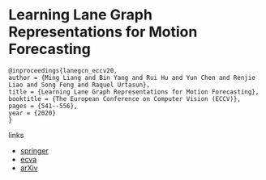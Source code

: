 # Learning Lane Graph Representations for Motion Forecasting

```
@inproceedings{lanegcn_eccv20,
author = {Ming Liang and Bin Yang and Rui Hu and Yun Chen and Renjie Liao and Song Feng and Raquel Urtasun},
title = {Learning Lane Graph Representations for Motion Forecasting},
booktitle = {The European Conference on Computer Vision (ECCV)},
pages = {541--556},
year = {2020}
}
```

links
- [springer](https://link.springer.com/chapter/10.1007/978-3-030-58536-5_32)
- [ecva](https://www.ecva.net/papers/eccv_2020/papers_ECCV/html/3622_ECCV_2020_paper.php)
- [arXiv](https://arxiv.org/abs/2007.13732)
